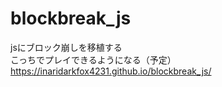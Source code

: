 # blockbreak_js 
jsにブロック崩しを移植する  
こっちでプレイできるようになる（予定）https://inaridarkfox4231.github.io/blockbreak_js/
